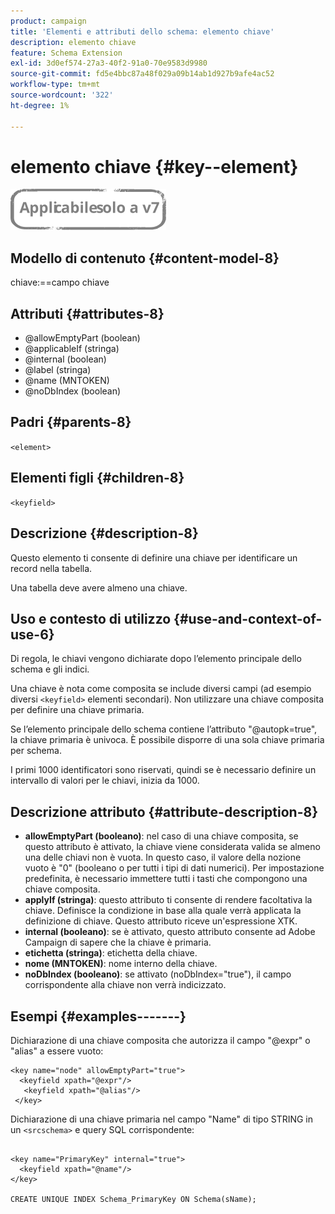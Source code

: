 ```yaml
---
product: campaign
title: 'Elementi e attributi dello schema: elemento chiave'
description: elemento chiave
feature: Schema Extension
exl-id: 3d0ef574-27a3-40f2-91a0-70e9583d9980
source-git-commit: fd5e4bbc87a48f029a09b14ab1d927b9afe4ac52
workflow-type: tm+mt
source-wordcount: '322'
ht-degree: 1%

---
```


# elemento chiave {#key--element}

![](../../../assets/v7-only.svg)

## Modello di contenuto {#content-model-8}

chiave:==campo chiave

## Attributi {#attributes-8}

* @allowEmptyPart (boolean)
* @applicableIf (stringa)
* @internal (boolean)
* @label (stringa)
* @name (MNTOKEN)
* @noDbIndex (boolean)

## Padri {#parents-8}

`<element>`

## Elementi figli {#children-8}

`<keyfield>`

## Descrizione {#description-8}

Questo elemento ti consente di definire una chiave per identificare un record nella tabella.

Una tabella deve avere almeno una chiave.

## Uso e contesto di utilizzo {#use-and-context-of-use-6}

Di regola, le chiavi vengono dichiarate dopo l’elemento principale dello schema e gli indici.

Una chiave è nota come composita se include diversi campi (ad esempio diversi `<keyfield>` elementi secondari). Non utilizzare una chiave composita per definire una chiave primaria.

Se l’elemento principale dello schema contiene l’attributo &quot;@autopk=true&quot;, la chiave primaria è univoca. È possibile disporre di una sola chiave primaria per schema.

I primi 1000 identificatori sono riservati, quindi se è necessario definire un intervallo di valori per le chiavi, inizia da 1000.

## Descrizione attributo {#attribute-description-8}

* **allowEmptyPart (booleano)**: nel caso di una chiave composita, se questo attributo è attivato, la chiave viene considerata valida se almeno una delle chiavi non è vuota. In questo caso, il valore della nozione vuoto è &quot;0&quot; (booleano o per tutti i tipi di dati numerici). Per impostazione predefinita, è necessario immettere tutti i tasti che compongono una chiave composita.
* **applyIf (stringa)**: questo attributo ti consente di rendere facoltativa la chiave. Definisce la condizione in base alla quale verrà applicata la definizione di chiave. Questo attributo riceve un&#39;espressione XTK.
* **internal (booleano)**: se è attivato, questo attributo consente ad Adobe Campaign di sapere che la chiave è primaria.
* **etichetta (stringa)**: etichetta della chiave.
* **nome (MNTOKEN)**: nome interno della chiave.
* **noDbIndex (booleano)**: se attivato (noDbIndex=&quot;true&quot;), il campo corrispondente alla chiave non verrà indicizzato.

## Esempi {#examples-------}

Dichiarazione di una chiave composita che autorizza il campo &quot;@expr&quot; o &quot;alias&quot; a essere vuoto:

```
<key name="node" allowEmptyPart="true">
  <keyfield xpath="@expr"/>
   <keyfield xpath="@alias"/>
 </key>
```

Dichiarazione di una chiave primaria nel campo &quot;Name&quot; di tipo STRING in un `<srcschema>` e query SQL corrispondente:

```
 
<key name="PrimaryKey" internal="true">  
  <keyfield xpath="@name"/>
</key>

CREATE UNIQUE INDEX Schema_PrimaryKey ON Schema(sName);
```
